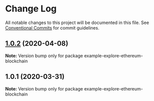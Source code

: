 # Change Log

All notable changes to this project will be documented in this file.
See [Conventional Commits](https://conventionalcommits.org) for commit guidelines.

## [1.0.2](https://github.com/ipfs/js-ipfs/compare/example-explore-ethereum-blockchain@1.0.1...example-explore-ethereum-blockchain@1.0.2) (2020-04-08)

**Note:** Version bump only for package example-explore-ethereum-blockchain





## 1.0.1 (2020-03-31)

**Note:** Version bump only for package example-explore-ethereum-blockchain
